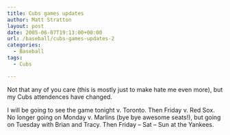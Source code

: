 ```yaml
---
title: Cubs games updates
author: Matt Stratton
layout: post
date: 2005-06-07T19:13:00+00:00
url: /baseball/cubs-games-updates-2
categories:
  - Baseball
tags:
  - Cubs

---
```

Not that any of you care (this is mostly just to make hate me even more), but my Cubs attendences have changed.

I will be going to see the game tonight v. Toronto. Then Friday v. Red Sox. No longer going on Monday v. Marlins (bye bye awesome seats!), but going on Tuesday with Brian and Tracy. Then Friday &#8211; Sat &#8211; Sun at the Yankees.